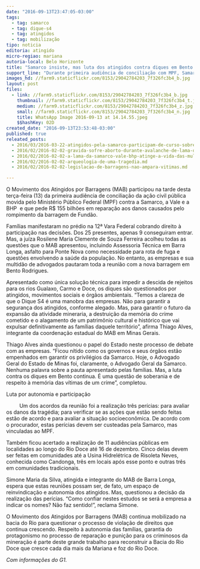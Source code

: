 ```yaml
---
date: "2016-09-13T23:47:05-03:00"
tags:
  - tag: samarco
  - tag: dique-s4
  - tag: atingidos
  - tag: mobilização
tipo: noticia
editoria: atingido
micro-regiao: mariana
autoria-local: Belo Horizonte
title: "Samarco insiste, mas luta dos atingidos contra diques em Bento Rodrigues continua"
support_line: "Durante primeira audiência de conciliação com MPF, Samarco, Vale e BHP ignoram pauta dos atingidos e cobraram agilidade na liberação do dique que pode alagar comunidade"
images_hd: //farm9.staticflickr.com/8153/29042784203_7f326fc3b4_b.jpg
layout: post
files:
  - link: //farm9.staticflickr.com/8153/29042784203_7f326fc3b4_b.jpg
    thumbnail: //farm9.staticflickr.com/8153/29042784203_7f326fc3b4_t.jpg
    medium: //farm9.staticflickr.com/8153/29042784203_7f326fc3b4_z.jpg
    small: //farm9.staticflickr.com/8153/29042784203_7f326fc3b4_n.jpg
    title: WhatsApp Image 2016-09-13 at 14.14.55.jpeg
    $$hashKey: 02D
created_date: "2016-09-13T23:53:48-03:00"
published: true
releated_posts:
  - 2016/03/2016-03-22-atingidos-pela-samarco-participam-de-curso-sobre-pensadores-brasileiros.md
  - 2016/02/2016-02-02-gravida-sofre-aborto-durante-avalanche-de-lama-da-samarco.md
  - 2016/02/2016-02-02-a-lama-da-samarco-vale-bhp-atinge-a-vida-das-mulheres.md
  - 2016/02/2016-02-02-arqueologia-de-uma-tragedia.md
  - 2016/02/2016-02-02-legislacao-de-barragens-nao-ampara-vitimas.md

---
```

<p>O Movimento dos Atingidos por Barragens (MAB) participou na tarde desta ter&ccedil;a-feira (13) da primeira audi&ecirc;ncia de concilia&ccedil;&atilde;o da a&ccedil;&atilde;o civil p&uacute;blica movida pelo Minist&eacute;rio P&uacute;blico Federal (MPF) contra a Samarco, a Vale e a BHP&nbsp; e que pede R$ 155 bilh&otilde;es em repara&ccedil;&atilde;o aos danos causados pelo rompimento da barragem de Fund&atilde;o.</p>

<p>Fam&iacute;lias manifestaram no pr&eacute;dio na 12&ordf; Vara Federal cobrando direito &agrave; participa&ccedil;&atilde;o nas decis&otilde;es. Dos 25 presentes, apenas 9 conseguiram entrar. Mas, a ju&iacute;za Rosilene Maria Clemente de Souza Ferreira acolheu todas as quest&otilde;es que o MAB apresentou, incluindo Assessoria T&eacute;cnica em Barra Longa, asfalto para Ponte Nova como necessidade para rota de fuga e quest&otilde;es envolvendo a sa&uacute;de da popula&ccedil;&atilde;o. No entanto, as empresas e sua multid&atilde;o de advogados pautaram toda a reuni&atilde;o com a nova barragem em Bento Rodrigues.</p>

<p>Apresentado como &uacute;nica solu&ccedil;&atilde;o t&eacute;cnica para impedir a descida de rejeitos para os rios Gualaxo, Carmo e Doce, os diques s&atilde;o questionados por atingidos, movimentos sociais e &oacute;rg&atilde;os ambientais. &ldquo;Temos a clareza de que o Dique S4 &eacute; uma manobra das empresas. N&atilde;o para garantir a seguran&ccedil;a dos atingidos, conforme alegado. Mas, para garantir o futuro da expans&atilde;o da atividade mineraria, a destrui&ccedil;&atilde;o da mem&oacute;ria do crime cometido e o alagamento de um patrim&ocirc;nio cultural e hist&oacute;rico que vai expulsar definitivamente as fam&iacute;lias daquele territ&oacute;rio&rdquo;, afirma Thiago Alves, integrante da coordena&ccedil;&atilde;o estadual do MAB em Minas Gerais.</p>

<p>Thiago Alves ainda questionou o papel do Estado neste processo de debate com as empresas. &ldquo;Ficou n&iacute;tido como os governos e seus &oacute;rg&atilde;os est&atilde;o empenhados em garantir os privil&eacute;gios da Samarco. Hoje, o Advogado Geral do Estado de Minas foi, claramente, o Advogado Geral da Samarco. Nenhuma palavra sobre a pauta apresentado pelas fam&iacute;lias. Mas, a luta contra os diques em Bento continua. &Eacute; uma quest&atilde;o de soberania e de respeito &agrave; mem&oacute;ria das v&iacute;timas de um crime&rdquo;, completou.</p>

<p>Luta por autonomia e participa&ccedil;&atilde;o</p>

<p>&nbsp;&nbsp;&nbsp;&nbsp;&nbsp;&nbsp;&nbsp;&nbsp; Um dos acordos da reuni&atilde;o foi a realiza&ccedil;&atilde;o tr&ecirc;s per&iacute;cias: para avaliar os danos da trag&eacute;dia; para verificar se as a&ccedil;&otilde;es que est&atilde;o sendo feitas est&atilde;o de acordo e para avaliar a situa&ccedil;&atilde;o socioecon&ocirc;mica. De acordo com o procurador, estas per&iacute;cias devem ser custeadas pela Samarco, mas vinculadas ao MPF.</p>

<p>Tamb&eacute;m ficou acertado a realiza&ccedil;&atilde;o de 11 audi&ecirc;ncias p&uacute;blicas em localidades ao longo do Rio Doce at&eacute; 16 de dezembro. Cinco delas devem ser feitas em comunidades at&eacute; a Usina Hidrel&eacute;trica de Risoleta Neves, conhecida como Candonga, tr&ecirc;s em locais ap&oacute;s esse ponto e outras tr&ecirc;s em comunidades tradicionais.</p>

<p>Simone Maria da Silva, atingida e integrante do MAB de Barra Longa, espera que estas reuni&otilde;es possam ser, de fato, um espa&ccedil;o de reinvindica&ccedil;&atilde;o e autonomia dos atingidos. Mas, questionou a decis&atilde;o da realiza&ccedil;&atilde;o das per&iacute;cias. &ldquo;Como confiar nestes estudos se ser&aacute; a empresa a indicar os nomes? N&atilde;o faz sentido!&rdquo;, reclama Simone.</p>

<p>O Movimento dos Atingidos por Barragens (MAB) continua mobilizado na bacia do Rio para questionar o processo de viola&ccedil;&atilde;o de direitos que continua crescendo. Respeito &agrave; autonomia das fam&iacute;lias, garantia do protagonismo no processo de repara&ccedil;&atilde;o e puni&ccedil;&atilde;o para os criminosos da minera&ccedil;&atilde;o &eacute; parte deste grande trabalho para reconstruir a Bacia do Rio Doce que cresce cada dia mais da Mariana e foz do Rio Doce.</p>

<p><em>Com informa&ccedil;&otilde;es do G1.</em></p>
